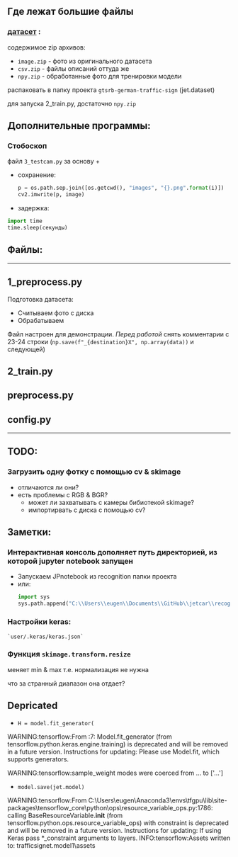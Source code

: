 ## Где лежат большие файлы
### [датасет](https://yadi.sk/d/_vErSJxl6654bg) :
содержимое zip архивов:
- `image.zip` - фото из оригинального датасета
- `csv.zip` - файлы описаний оттуда же
- `npy.zip` - обработанные фото для тренировки модели

распаковать в папку проекта `gtsrb-german-traffic-sign` (jet.dataset)

для запуска 2_train.py, достаточно `npy.zip`

## Дополнительные программы:
### Стобоскоп 
файл `3_testcam.py` за основу + 
- сохранение:
    ```python
    p = os.path.sep.join([os.getcwd(), "images", "{}.png".format(i)])
    cv2.imwrite(p, image)
    ```
 - задержка:
 ```python
 import time
 time.sleep(секунды)
 ```
## Файлы:
---
## 1_preprocess.py
Подготовка датасета:
- Считываем фото с диска
- Обрабатываем

Файл настроен для демонстрации. *Перед работой* снять комментарии с 23-24 строки (`np.save(f"_{destination}X", np.array(data))` и следующей)

## 2_train.py

## preprocess.pу

## config.pу

---
## TODO:
### Загрузить одну фотку с помощью cv & skimage
- отличаются ли они?
- есть проблемы с RGB & BGR?
    - может ли захватывать с камеры бибиотекой skimage?
    - импортирвать с диска  с помощью cv?
## Заметки:
### Интерактивная консоль дополняет путь директорией, из которой jupyter notebook запущен
- Запускаем JPnotebook из recognition папки проекта
- или:
    ``` python
    import sys
    sys.path.append("C:\\Users\\eugen\\Documents\\GitHub\\jetcar\\recognition")
    ```
### Настройки keras:
    `user/.keras/keras.json`

### Функция `skimage.transform.resize`
меняет min & max т.е. нормализация не нужна

что за странный диапазон она отдает?

## Depricated
- `H = model.fit_generator(`

WARNING:tensorflow:From <ipython-input-140-b12f63d35c7b>:7: Model.fit_generator (from tensorflow.python.keras.engine.training) is deprecated and will be removed in a future version.
Instructions for updating:
Please use Model.fit, which supports generators.

WARNING:tensorflow:sample_weight modes were coerced from ... to ['...']

- `model.save(jet.model)`

WARNING:tensorflow:From C:\Users\eugen\Anaconda3\envs\tfgpu\lib\site-packages\tensorflow_core\python\ops\resource_variable_ops.py:1786: calling BaseResourceVariable.__init__ (from tensorflow.python.ops.resource_variable_ops) with constraint is deprecated and will be removed in a future version.
Instructions for updating:
If using Keras pass *_constraint arguments to layers.
INFO:tensorflow:Assets written to: trafficsignet.model1\assets



